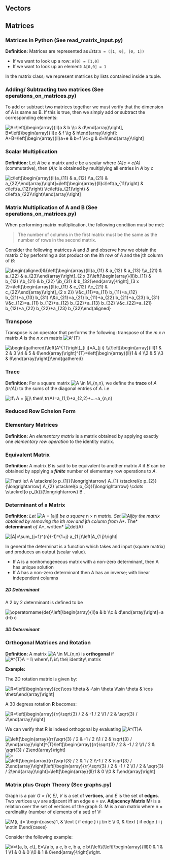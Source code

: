 

## Vectors 





## Matrices 

### Matrices in Python (See read_matrix_input.py)
**Definition:** Matrices are represented as _lists_:`A = ([1, 0], [0, 1])`

* If we want to look up a row: `A[0] = [1,0]`
* If we want to look up an element: `A[0,0] = 1 `

In the matrix class; we represent matrices by lists contained inside a tuple.


### Adding/ Subtracting two matrices (See operations_on_matrices.py)

To add or subtract two matrices together we must verify that the dimension of A is same as B. If this is true, then we simply add or subtract the corresponding elements:

<img src="https://latex.codecogs.com/svg.image?A=\left[\begin{array}{ll}a&space;&&space;b&space;\\c&space;&&space;d\end{array}\right],&space;B=\left[\begin{array}{ll}e&space;&&space;f&space;\\g&space;&&space;h\end{array}\right]:&space;A&plus;B=\left[\begin{array}{ll}a&plus;e&space;&&space;b&plus;f&space;\\c&plus;g&space;&&space;d&plus;h\end{array}\right]" title="A=\left[\begin{array}{ll}a & b \\c & d\end{array}\right], B=\left[\begin{array}{ll}e & f \\g & h\end{array}\right]: A+B=\left[\begin{array}{ll}a+e & b+f \\c+g & d+h\end{array}\right]" />

### Scalar Multiplication

**Definition:** Let  _A_ be a matrix and _c_ be a scalar where  _(A)c = c(A)_ (commutative), then _(A)c_ is obtained by multiplying all entries in _A_ by _c_

<img src="https://latex.codecogs.com/svg.image?c\left[\begin{array}{ll}a_{11}&space;&&space;a_{12}&space;\\a_{21}&space;&&space;a_{22}\end{array}\right]=\left[\begin{array}{ll}c\left(a_{11}\right)&space;&&space;c\left(a_{12}\right)&space;\\c\left(a_{21}\right)&space;&&space;c\left(a_{22}\right)\end{array}\right]" title="c\left[\begin{array}{ll}a_{11} & a_{12} \\a_{21} & a_{22}\end{array}\right]=\left[\begin{array}{ll}c\left(a_{11}\right) & c\left(a_{12}\right) \\c\left(a_{21}\right) & c\left(a_{22}\right)\end{array}\right]" />


### Matrix Multiplication of A and B (See operations_on_matrices.py)

When performing matrix multiplication, the following condition must be met:
> The number of columns in the first matrix must be the same as the number of rows in the second matrix.

Consider the following matrices *A* and *B* and observe how we obtain the matrix *C* by performing a dot product on the ith row of *A* and the jth column of *B*:

<img src="https://latex.codecogs.com/svg.image?\begin{aligned}&{\left[\begin{array}{lll}a_{11}&space;&&space;a_{12}&space;&&space;a_{13}&space;\\a_{21}&space;&&space;a_{22}&space;&&space;a_{23}\end{array}\right]_{2&space;x&space;3}\left[\begin{array}{ll}b_{11}&space;&&space;b_{12}&space;\\b_{21}&space;&&space;b_{22}&space;\\b_{31}&space;&&space;b_{32}\end{array}\right]_{3&space;x&space;2}=\left[\begin{array}{ll}c_{11}&space;&&space;c_{12}&space;\\c_{21}&space;&&space;c_{22}\end{array}\right]_{2&space;x&space;2}}&space;\\&c_{11}=a_{11}&space;b_{11}&plus;a_{12}&space;b_{21}&plus;a_{13}&space;b_{31}&space;\\&c_{21}=a_{21}&space;b_{11}&plus;a_{22}&space;b_{21}&plus;a_{23}&space;b_{31}&space;\\&c_{12}=a_{11}&space;b_{12}&plus;a_{12}&space;b_{22}&plus;a_{13}&space;b_{32}&space;\\&c_{22}=a_{21}&space;b_{12}&plus;a_{22}&space;b_{22}&plus;a_{23}&space;b_{32}\end{aligned}" title="\begin{aligned}&{\left[\begin{array}{lll}a_{11} & a_{12} & a_{13} \\a_{21} & a_{22} & a_{23}\end{array}\right]_{2 x 3}\left[\begin{array}{ll}b_{11} & b_{12} \\b_{21} & b_{22} \\b_{31} & b_{32}\end{array}\right]_{3 x 2}=\left[\begin{array}{ll}c_{11} & c_{12} \\c_{21} & c_{22}\end{array}\right]_{2 x 2}} \\&c_{11}=a_{11} b_{11}+a_{12} b_{21}+a_{13} b_{31} \\&c_{21}=a_{21} b_{11}+a_{22} b_{21}+a_{23} b_{31} \\&c_{12}=a_{11} b_{12}+a_{12} b_{22}+a_{13} b_{32} \\&c_{22}=a_{21} b_{12}+a_{22} b_{22}+a_{23} b_{32}\end{aligned}" />

### Transpose

Transpose is an operator that performs the following: transpose of the _m x n_ matrix *A* is the _n x m_ matrix <img src="https://latex.codecogs.com/svg.image?A^{T}" title="A^{T}" /> 

<img src="https://latex.codecogs.com/svg.image?\begin{gathered}\left(A^{T}\right)_{i&space;j}=A_{j&space;i}&space;\\{\left[\begin{array}{lll}1&space;&&space;2&space;&&space;3&space;\\4&space;&&space;5&space;&&space;6\end{array}\right]^{T}=\left[\begin{array}{ll}1&space;&&space;4&space;\\2&space;&&space;5&space;\\3&space;&&space;6\end{array}\right]}\end{gathered}" title="\begin{gathered}\left(A^{T}\right)_{i j}=A_{j i} \\{\left[\begin{array}{lll}1 & 2 & 3 \\4 & 5 & 6\end{array}\right]^{T}=\left[\begin{array}{ll}1 & 4 \\2 & 5 \\3 & 6\end{array}\right]}\end{gathered}" />

### Trace

**Definition:** For a square matrix <img src="https://latex.codecogs.com/svg.image?A&space;\in&space;M_{n,n}" title="A \in M_{n,n}" />, we define the **trace** of _A (tr(A)_) to the sums of the diagonal entries of _A_. i.e

<img src="https://latex.codecogs.com/svg.image?If\&space;A&space;=&space;[ij]\&space;then\&space;tr(A)=a_{1,1}&plus;a_{2,2}&plus;...&plus;a_{n,n}" title="If\ A = [ij]\ then\ tr(A)=a_{1,1}+a_{2,2}+...+a_{n,n}" />

### Reduced Row Echelon Form



### Elementary Matrices
**Definition:** An _elementary matrix_ is a matrix obtained by applying exactly one _elementary row operation_ to the identity matrix. 

### Equivalent Matrix 
**Definition:** A matrix _B_ is said to be equivalent to another matrix _A_ if _B_ can be obtained by applying a ***finite*** number of elementary row operations to _A_.

<img src="https://latex.codecogs.com/svg.image?That\&space;is:\&space;A&space;\stackrel{o&space;p_{1}}{\longrightarrow}&space;A_{1}&space;\stackrel{o&space;p_{2}}{\longrightarrow}&space;A_{2}&space;\stackrel{o&space;p_{3}}{\longrightarrow}&space;\cdots&space;\stackrel{o&space;p_{k}}{\longrightarrow}&space;B&space;." title="That\ is:\ A \stackrel{o p_{1}}{\longrightarrow} A_{1} \stackrel{o p_{2}}{\longrightarrow} A_{2} \stackrel{o p_{3}}{\longrightarrow} \cdots \stackrel{o p_{k}}{\longrightarrow} B ." />

### Determinant of a Matrix

**Definition:** *Let* <img src="https://latex.codecogs.com/svg.image?A&space;=&space;[aij]" title="A = [aij]" /> *be a square* n × n *matrix. Set* <img src="https://latex.codecogs.com/svg.image?Aij&space;" title="Aij " />*by the matrix obtained by removing the* i*th row and* j*th column from* A*. The* **determinant** *of* A*, written* <img src="https://latex.codecogs.com/svg.image?det(A)" title="det(A)" />

<img src="https://latex.codecogs.com/svg.image?|A|=\sum_{j=1}^{n}(-1)^{1&plus;j}&space;a_{1&space;j}\left|A_{1&space;j}\right|" title="|A|=\sum_{j=1}^{n}(-1)^{1+j} a_{1 j}\left|A_{1 j}\right|" />

In general the determinat is a function which takes and input (square matrix) and produces an output (scalar value).

* If A is a nonhomogeneous matrix with a non-zero determinant, then A has unique solution
* If A has a non-zero determinant then A has an inverse; with linear independent columns

##### 2D Determinant 

A 2 by 2 determinant is defined to be

<img src="https://latex.codecogs.com/svg.image?\operatorname{det}\left[\begin{array}{ll}a&space;&&space;b&space;\\c&space;&&space;d\end{array}\right]=a&space;d-b&space;c" title="\operatorname{det}\left[\begin{array}{ll}a & b \\c & d\end{array}\right]=a d-b c" />

##### 3D Determinant 



### Orthogonal Matrices and Rotation 

**Definition:** A matrix <img src="https://latex.codecogs.com/svg.image?A&space;\in&space;M_{n,n}" title="A \in M_{n,n}" /> is **orthogonal** if <img src="https://latex.codecogs.com/svg.image?A^{T}A&space;=&space;I\&space;where\&space;I\&space;is\&space;the\&space;identity\&space;matrix" title="A^{T}A = I\ where\ I\ is\ the\ identity\ matrix" />

**Example:**

The 2D rotation matrix is given by:

<img src="https://latex.codecogs.com/svg.image?R=\left[\begin{array}{cc}\cos&space;\theta&space;&&space;-\sin&space;\theta&space;\\\sin&space;\theta&space;&&space;\cos&space;\theta\end{array}\right]" title="R=\left[\begin{array}{cc}\cos \theta & -\sin \theta \\\sin \theta & \cos \theta\end{array}\right]" />

A 30 degress rotation **R** becomes:

<img src="https://latex.codecogs.com/svg.image?R=\left[\begin{array}{rr}\sqrt{3}&space;/&space;2&space;&&space;-1&space;/&space;2&space;\\1&space;/&space;2&space;&&space;\sqrt{3}&space;/&space;2\end{array}\right]" title="R=\left[\begin{array}{rr}\sqrt{3} / 2 & -1 / 2 \\1 / 2 & \sqrt{3} / 2\end{array}\right]" />

We can verify that R is indeed orthogonal by evaluating <img src="https://latex.codecogs.com/svg.image?A^{T}A" title="A^{T}A" />

<img src="https://latex.codecogs.com/svg.image?\left[\begin{array}{rr}\sqrt{3}&space;/&space;2&space;&&space;-1&space;/&space;2&space;\\1&space;/&space;2&space;&&space;\sqrt{3}&space;/&space;2\end{array}\right]^{T}\left[\begin{array}{rr}\sqrt{3}&space;/&space;2&space;&&space;-1&space;/&space;2&space;\\1&space;/&space;2&space;&&space;\sqrt{3}&space;/&space;2\end{array}\right]" title="\left[\begin{array}{rr}\sqrt{3} / 2 & -1 / 2 \\1 / 2 & \sqrt{3} / 2\end{array}\right]^{T}\left[\begin{array}{rr}\sqrt{3} / 2 & -1 / 2 \\1 / 2 & \sqrt{3} / 2\end{array}\right]" /> <img src="https://latex.codecogs.com/svg.image?=" title="=" /> <img src="https://latex.codecogs.com/svg.image?\left[\begin{array}{rr}\sqrt{3}&space;/&space;2&space;&&space;1&space;/&space;2&space;\\-1&space;/&space;2&space;&&space;\sqrt{3}&space;/&space;2\end{array}\right]\left[\begin{array}{rr}\sqrt{3}&space;/&space;2&space;&&space;-1&space;/&space;2&space;\\1&space;/&space;2&space;&&space;\sqrt{3}&space;/&space;2\end{array}\right]=\left[\begin{array}{ll}1&space;&&space;0&space;\\0&space;&&space;1\end{array}\right]" title="\left[\begin{array}{rr}\sqrt{3} / 2 & 1 / 2 \\-1 / 2 & \sqrt{3} / 2\end{array}\right]\left[\begin{array}{rr}\sqrt{3} / 2 & -1 / 2 \\1 / 2 & \sqrt{3} / 2\end{array}\right]=\left[\begin{array}{ll}1 & 0 \\0 & 1\end{array}\right]" />






### Matrix plus Graph Theory (See graphs.py)

Graph is a pair _G = (V, E)_, _V_ is a set of **vertices**, and _E_ is the set of **edges**. Two vertices u,v are adjacent iff an edge e = uv.
**Adjacency Matrix M:** is a relation over the set of vertices of the graph G. M is a nxn matrix where n = cardinality (number of elements of a set) of V:

<img src="https://latex.codecogs.com/svg.image?M(i,&space;j)=&space;\begin{cases}1,&space;&&space;\text&space;{&space;if&space;edge&space;}&space;i&space;j&space;\in&space;E&space;\\&space;0,&space;&&space;\text&space;{&space;if&space;edge&space;}&space;i&space;j&space;\notin&space;E\end{cases}" title="M(i, j)= \begin{cases}1, & \text { if edge } i j \in E \\ 0, & \text { if edge } i j \notin E\end{cases}" />

Consider the following example:

<img src="https://latex.codecogs.com/svg.image?V=\{a,&space;b,&space;c\},&space;E=\{a&space;b,&space;a&space;c,&space;b&space;c,&space;b&space;a,&space;c&space;b\}\left\{\left[\begin{array}{lll}0&space;&&space;1&space;&&space;1&space;\\1&space;&&space;0&space;&&space;0&space;\\0&space;&&space;1&space;&&space;0\end{array}\right]\right." title="V=\{a, b, c\}, E=\{a b, a c, b c, b a, c b\}\left\{\left[\begin{array}{lll}0 & 1 & 1 \\1 & 0 & 0 \\0 & 1 & 0\end{array}\right]\right." />
